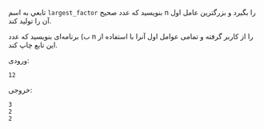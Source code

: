 تابعي به اسم `largest_factor`  بنويسيد كه عدد صحيح n را بگيرد و بزرگترين عامل اول آن را توليد كند.

ب) برنامه‌ای بنویسید که عدد n را از کاربر گرفته و تمامی عوامل اول آنرا با استفاده از این تابع چاپ کند.

ورودی:

	12

خروجی:

	3
	2
	2